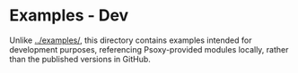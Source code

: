 # Examples - Dev

Unlike [../examples/](examples/README.md), this directory contains examples intended for development
purposes, referencing Psoxy-provided modules locally, rather than the published versions in GitHub.
